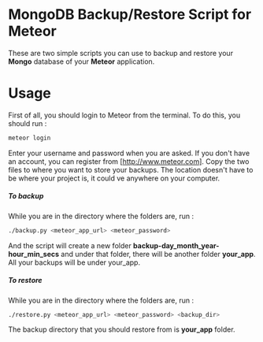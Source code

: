 MongoDB Backup/Restore Script for Meteor
==========

These are two simple scripts you can use to backup and restore your **Mongo** database of your **Meteor** application. 

# Usage
First of all, you should login to Meteor from the terminal. To do this, you should run :
```sh
meteor login
```
Enter your username and password when you are asked. If you don't have an account, you can register from [http://www.meteor.com]. Copy the two files to where you want to store your backups. The location doesn't have to be where your project is, it could ve anywhere on your computer. 

##### To backup
While you are in the directory where the folders are, run :
```sh
./backup.py <meteor_app_url> <meteor_password>
```
And the script will create a new folder **backup-day\_month\_year-hour\_min\_secs** and under that folder, there will be another folder **your_app**. All your backups will be under your_app.

##### To restore
While you are in the directory where the folders are, run :
```sh
./restore.py <meteor_app_url> <meteor_password> <backup_dir>
```
The backup directory that you should restore from is **your_app** folder.
